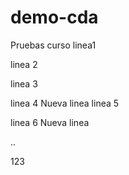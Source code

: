 # demo-cda
Pruebas curso
linea1

linea 2

linea 3

linea 4
Nueva linea
linea 5

linea 6
Nueva linea

..


123